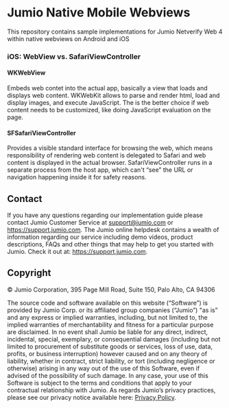 # Jumio Native Mobile Webviews
This repository contains sample implementations for Jumio Netverify Web 4 within native webviews on Android and iOS

### iOS: WebView vs. SafariViewController

#### WKWebView
Embeds web contet into the actual app, basically a view that loads and displays web content. WKWebKit allows to parse and render html, load and display images, and execute JavaScript. The is the better choice if web content needs to be customized, like doing JavaScript evaluation on the page.

#### SFSafariViewController
Provides a visible standard interface for browsing the web, which means responsibility of rendering web content is delegated to Safari and web content is displayed in the actual browser. SafariViewController runs in a separate process from the host app, which can't “see” the URL or navigation happening inside it for safety reasons.

## Contact
If you have any questions regarding our implementation guide please contact Jumio Customer Service at support@jumio.com or https://support.jumio.com. The Jumio online helpdesk contains a wealth of information regarding our service including demo videos, product descriptions, FAQs and other things that may help to get you started with Jumio. Check it out at: https://support.jumio.com.

## Copyright
&copy; Jumio Corporation, 395 Page Mill Road, Suite 150, Palo Alto, CA 94306

The source code and software available on this website (“Software”) is provided by Jumio Corp. or its affiliated group companies (“Jumio”) "as is” and any express or implied warranties, including, but not limited to, the implied warranties of merchantability and fitness for a particular purpose are disclaimed. In no event shall Jumio be liable for any direct, indirect, incidental, special, exemplary, or consequential damages (including but not limited to procurement of substitute goods or services, loss of use, data, profits, or business interruption) however caused and on any theory of liability, whether in contract, strict liability, or tort (including negligence or otherwise) arising in any way out of the use of this Software, even if advised of the possibility of such damage.
In any case, your use of this Software is subject to the terms and conditions that apply to your contractual relationship with Jumio. As regards Jumio’s privacy practices, please see our privacy notice available here: [Privacy Policy](https://www.jumio.com/legal-information/privacy-policy/).
